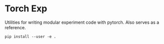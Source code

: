 # Torch Exp

Utilities for writing modular experiment code with pytorch.
Also serves as a reference.

```
pip install --user -e .
```
